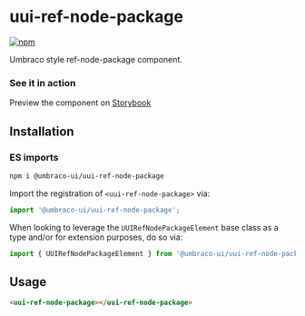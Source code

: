 # uui-ref-node-package

[![npm](https://img.shields.io/npm/v/@umbraco-ui/uui-ref-node-package?logoColor=%231B264F)](https://www.npmjs.com/package/@umbraco-ui/uui-ref-node-package)

Umbraco style ref-node-package component.

### See it in action

Preview the component on [Storybook](https://uui.umbraco.com/?path=/docs/uui-ref-node-package--docs)

## Installation

### ES imports

```zsh
npm i @umbraco-ui/uui-ref-node-package
```

Import the registration of `<uui-ref-node-package>` via:

```javascript
import '@umbraco-ui/uui-ref-node-package';
```

When looking to leverage the `UUIRefNodePackageElement` base class as a type and/or for extension purposes, do so via:

```javascript
import { UUIRefNodePackageElement } from '@umbraco-ui/uui-ref-node-package';
```

## Usage

```html
<uui-ref-node-package></uui-ref-node-package>
```
